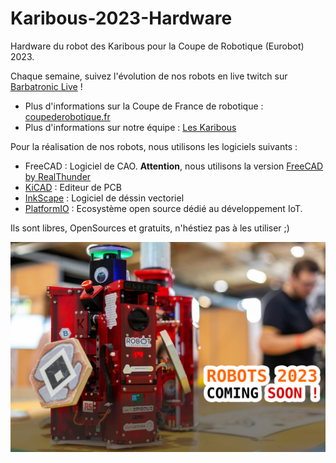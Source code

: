 # Karibous-2023-Hardware
Hardware du robot des Karibous pour la Coupe de Robotique (Eurobot) 2023.

Chaque semaine, suivez l'évolution de nos robots en live twitch sur [Barbatronic Live](https://www.twitch.tv/barbatroniclive) ! 
- Plus d'informations sur la Coupe de France de robotique : [coupederobotique.fr](https://www.coupederobotique.fr/)
- Plus d'informations sur notre équipe : [Les Karibous](http://www.leskaribous.fr)

Pour la réalisation de nos robots, nous utilisons les logiciels suivants :
- FreeCAD : Logiciel de CAO. **Attention**, nous utilisons la version [FreeCAD by RealThunder](https://github.com/realthunder/FreeCAD/releases)
- [KiCAD](https://www.kicad.org/) : Editeur de PCB
- [InkScape](https://inkscape.org/fr/) : Logiciel de déssin vectoriel
- [PlatformIO](https://platformio.org/) : Ecosystème open source dédié au développement IoT.

Ils sont libres, OpenSources et gratuits, n'héstiez pas à les utiliser ;)

![](robot_2023.png)
